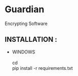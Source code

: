 # Guardian
Encrypting Software

<h2><b>INSTALLATION :</b></h2>

- WINDOWS<br>
  <br>
  cd <Guardian Location><br>
  pip install -r requirements.txt

